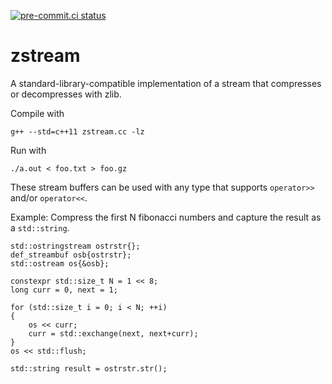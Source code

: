 [![pre-commit.ci status](https://results.pre-commit.ci/badge/github/ngober/zstream/main.svg)](https://results.pre-commit.ci/latest/github/ngober/zstream/main)
# zstream
A standard-library-compatible implementation of a stream that compresses or decompresses with zlib.

Compile with

    g++ --std=c++11 zstream.cc -lz

Run with

    ./a.out < foo.txt > foo.gz

These stream buffers can be used with any type that supports `operator>>` and/or `operator<<`.

Example: Compress the first N fibonacci numbers and capture the result as a `std::string`.

    std::ostringstream ostrstr{};
    def_streambuf osb{ostrstr};
    std::ostream os{&osb};

    constexpr std::size_t N = 1 << 8;
    long curr = 0, next = 1;

    for (std::size_t i = 0; i < N; ++i)
    {
        os << curr;
        curr = std::exchange(next, next+curr);
    }
    os << std::flush;
    
    std::string result = ostrstr.str();
